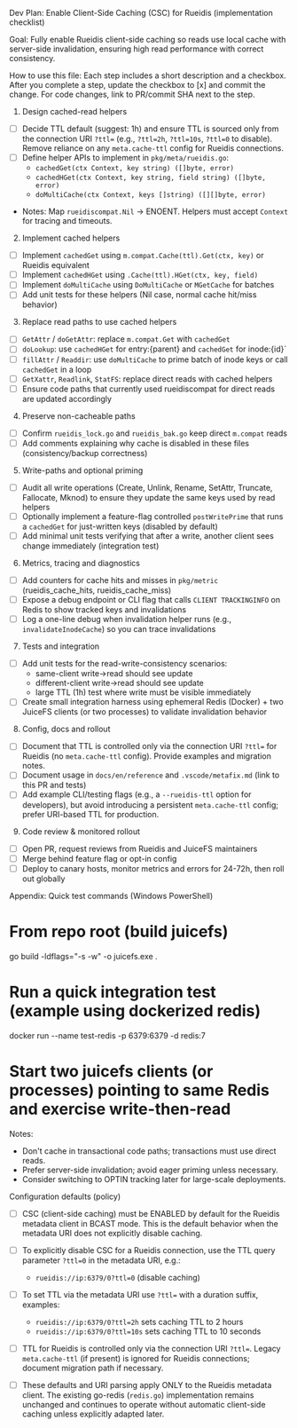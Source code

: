 Dev Plan: Enable Client-Side Caching (CSC) for Rueidis (implementation checklist)

Goal: Fully enable Rueidis client-side caching so reads use local cache with server-side invalidation, ensuring high read performance with correct consistency.

How to use this file: Each step includes a short description and a checkbox. After you complete a step, update the checkbox to [x] and commit the change. For code changes, link to PR/commit SHA next to the step.

1. Design cached-read helpers
- [ ] Decide TTL default (suggest: 1h) and ensure TTL is sourced only from the connection URI `?ttl=` (e.g., `?ttl=2h`, `?ttl=10s`, `?ttl=0` to disable). Remove reliance on any `meta.cache-ttl` config for Rueidis connections.
- [ ] Define helper APIs to implement in `pkg/meta/rueidis.go`:
  - `cachedGet(ctx Context, key string) ([]byte, error)`
  - `cachedHGet(ctx Context, key string, field string) ([]byte, error)`
  - `doMultiCache(ctx Context, keys []string) ([][]byte, error)`
- Notes: Map `rueidiscompat.Nil` -> ENOENT. Helpers must accept `Context` for tracing and timeouts.

2. Implement cached helpers
- [ ] Implement `cachedGet` using `m.compat.Cache(ttl).Get(ctx, key)` or Rueidis equivalent
- [ ] Implement `cachedHGet` using `.Cache(ttl).HGet(ctx, key, field)`
- [ ] Implement `doMultiCache` using `DoMultiCache` or `MGetCache` for batches
- [ ] Add unit tests for these helpers (Nil case, normal cache hit/miss behavior)

3. Replace read paths to use cached helpers
- [ ] `GetAttr` / `doGetAttr`: replace `m.compat.Get` with `cachedGet`
- [ ] `doLookup`: use `cachedHGet` for entry:{parent} and `cachedGet` for inode:{id}`
- [ ] `fillAttr` / `Readdir`: use `doMultiCache` to prime batch of inode keys or call `cachedGet` in a loop
- [ ] `GetXattr`, `Readlink`, `StatFS`: replace direct reads with cached helpers
- [ ] Ensure code paths that currently used rueidiscompat for direct reads are updated accordingly

4. Preserve non-cacheable paths
- [ ] Confirm `rueidis_lock.go` and `rueidis_bak.go` keep direct `m.compat` reads
- [ ] Add comments explaining why cache is disabled in these files (consistency/backup correctness)

5. Write-paths and optional priming
- [ ] Audit all write operations (Create, Unlink, Rename, SetAttr, Truncate, Fallocate, Mknod) to ensure they update the same keys used by read helpers
- [ ] Optionally implement a feature-flag controlled `postWritePrime` that runs a `cachedGet` for just-written keys (disabled by default)
- [ ] Add minimal unit tests verifying that after a write, another client sees change immediately (integration test)

6. Metrics, tracing and diagnostics
- [ ] Add counters for cache hits and misses in `pkg/metric` (rueidis_cache_hits, rueidis_cache_miss)
- [ ] Expose a debug endpoint or CLI flag that calls `CLIENT TRACKINGINFO` on Redis to show tracked keys and invalidations
- [ ] Log a one-line debug when invalidation helper runs (e.g., `invalidateInodeCache`) so you can trace invalidations

7. Tests and integration
- [ ] Add unit tests for the read-write-consistency scenarios:
  - same-client write->read should see update
  - different-client write->read should see update
  - large TTL (1h) test where write must be visible immediately
- [ ] Create small integration harness using ephemeral Redis (Docker) + two JuiceFS clients (or two processes) to validate invalidation behavior

8. Config, docs and rollout
- [ ] Document that TTL is controlled only via the connection URI `?ttl=` for Rueidis (no `meta.cache-ttl` config). Provide examples and migration notes.
- [ ] Document usage in `docs/en/reference` and `.vscode/metafix.md` (link to this PR and tests)
- [ ] Add example CLI/testing flags (e.g., a `--rueidis-ttl` option for developers), but avoid introducing a persistent `meta.cache-ttl` config; prefer URI-based TTL for production.

9. Code review & monitored rollout
- [ ] Open PR, request reviews from Rueidis and JuiceFS maintainers
- [ ] Merge behind feature flag or opt-in config
- [ ] Deploy to canary hosts, monitor metrics and errors for 24-72h, then roll out globally

Appendix: Quick test commands (Windows PowerShell)

# From repo root (build juicefs)
go build -ldflags="-s -w" -o juicefs.exe .

# Run a quick integration test (example using dockerized redis)
docker run --name test-redis -p 6379:6379 -d redis:7
# Start two juicefs clients (or processes) pointing to same Redis and exercise write-then-read


Notes:
- Don't cache in transactional code paths; transactions must use direct reads.
- Prefer server-side invalidation; avoid eager priming unless necessary.
- Consider switching to OPTIN tracking later for large-scale deployments.

Configuration defaults (policy)
- [ ] CSC (client-side caching) must be ENABLED by default for the Rueidis metadata client in BCAST mode. This is the default behavior when the metadata URI does not explicitly disable caching.
- [ ] To explicitly disable CSC for a Rueidis connection, use the TTL query parameter `?ttl=0` in the metadata URI, e.g.:
  - `rueidis://ip:6379/0?ttl=0` (disable caching)
- [ ] To set TTL via the metadata URI use `?ttl=` with a duration suffix, examples:
  - `rueidis://ip:6379/0?ttl=2h` sets caching TTL to 2 hours
  - `rueidis://ip:6379/0?ttl=10s` sets caching TTL to 10 seconds
- [ ] TTL for Rueidis is controlled only via the connection URI `?ttl=`. Legacy `meta.cache-ttl` (if present) is ignored for Rueidis connections; document migration path if necessary.
- [ ] These defaults and URI parsing apply ONLY to the Rueidis metadata client. The existing go-redis (`redis.go`) implementation remains unchanged and continues to operate without automatic client-side caching unless explicitly adapted later.

